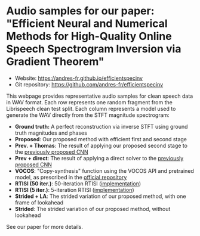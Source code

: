 # Audio samples for our paper: "Efficient Neural and Numerical Methods for High-Quality Online Speech Spectrogram Inversion via Gradient Theorem"

* Website: https://andres-fr.github.io/efficientspecinv
* Git repository: https://github.com/andres-fr/efficientspecinv

This webpage provides representative audio samples for clean speech data in WAV format.
Each row represents one random fragment from the Librispeech clean test split.
Each column represents a model used to generate the WAV directly from the STFT magnitude spectrogram:
* **Ground truth:** A perfect reconstruction via inverse STFT using ground truth magnitudes and phases
* **Proposed**: Our proposed method with efficient first and second stage
* **Prev. + Thomas**: The result of applying our proposed second stage to the [previously proposed CNN](https://ieeexplore.ieee.org/document/9944900)
* **Prev + direct**: The result of applying a direct solver to the [previously proposed CNN](https://ieeexplore.ieee.org/document/9944900)
* **VOCOS**: "Copy-synthesis" function using the VOCOS API and pretrained model, as prescribed in the [official repository](https://github.com/gemelo-ai/vocos)
* **RTISI (50 iter.)**: 50-iteration RTISI ([implementation](https://pypi.org/project/torch-specinv))
* **RTISI (5 iter.)**: 5-iteration RTISI ([implementation](https://pypi.org/project/torch-specinv))
* **Strided + LA**: The strided variation of our proposed method, with one frame of lookahead
* **Strided**: The strided variation of our proposed method, without lookahead

See our paper for more details.
